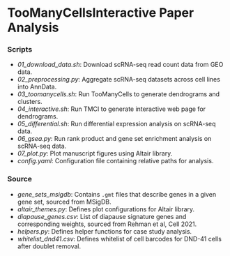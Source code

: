 # TooManyCellsInteractive Paper Analysis

### Scripts
- _01_download_data.sh_: Download scRNA-seq read count data from GEO data.
- _02_preprocessing.py_: Aggregate scRNA-seq datasets across cell lines into AnnData.
- _03_toomanycells.sh_: Run TooManyCells to generate dendrograms and clusters. 
- _04_interactive.sh_: Run TMCI to generate interactive web page for dendrograms.
- _05_differential.sh_: Run differential expression analysis on scRNA-seq data.
- _06_gsea.py_: Run rank product and gene set enrichment analysis on scRNA-seq data.
- _07_plot.py_: Plot manuscript figures using Altair library.
- _config.yaml_: Configuration file containing relative paths for analysis. 

### Source
- _gene_sets_msigdb_: Contains `.gmt` files that describe genes in a given gene set, sourced from MSigDB.
- _altair_themes.py_: Defines plot configurations for Altair library. 
- _diapause_genes.csv_: List of diapause signature genes and corresponding weights, sourced from Rehman et al, Cell 2021. 
- _helpers.py_: Defines helper functions for case study analysis. 
- _whitelist_dnd41.csv_: Defines whitelist of cell barcodes for DND-41 cells after doublet removal. 
